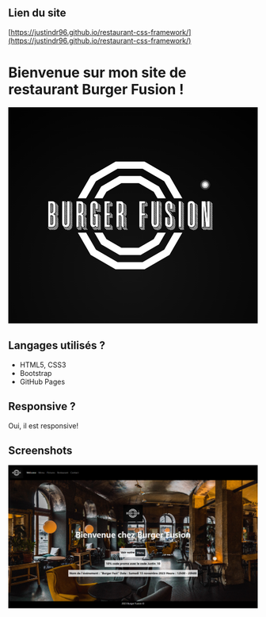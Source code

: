 ## Lien du site

[https://justindr96.github.io/restaurant-css-framework/](https://justindr96.github.io/restaurant-css-framework/)

# Bienvenue sur mon site de restaurant Burger Fusion !

![BurgerFusion](/images/logo_resto.png)

## Langages utilisés ?

- HTML5, CSS3
- Bootstrap
- GitHub Pages

## Responsive ?

Oui, il est responsive!

## Screenshots

![screenshot1](/Readme/Welcome.png)
